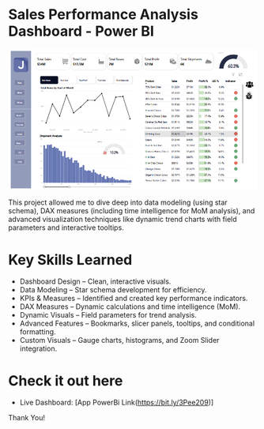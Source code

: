 # Sales Performance Analysis Dashboard - Power BI 

![Dashboard Picure](Dashboard-Picture.png)

This project allowed me to dive deep into data modeling (using star schema), DAX measures (including time intelligence for MoM analysis), and advanced visualization techniques like dynamic trend charts with field parameters and interactive tooltips. 

# Key Skills Learned

* Dashboard Design – Clean, interactive visuals.
* Data Modeling – Star schema development for efficiency.
* KPIs & Measures – Identified and created key performance indicators.
* DAX Measures – Dynamic calculations and time intelligence (MoM).
* Dynamic Visuals – Field parameters for trend analysis.
* Advanced Features – Bookmarks, slicer panels, tooltips, and conditional formatting.
* Custom Visuals – Gauge charts, histograms, and Zoom Slider integration.

# Check it out here

* Live Dashboard: [App PowerBi Link(https://bit.ly/3Pee209)]

Thank You! 
